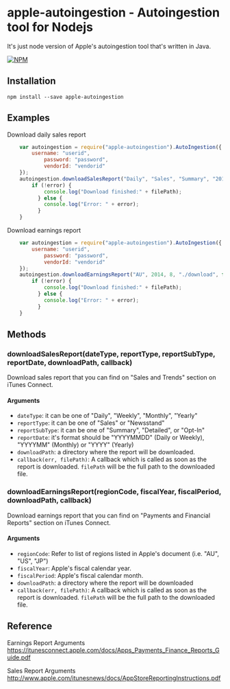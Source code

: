 # apple-autoingestion - Autoingestion tool for Nodejs
It's just node version of Apple's autoingestion tool that's written in Java.

[![NPM](https://nodei.co/npm/apple-autoingestion.png?downloads=true&stars=true)](https://nodei.co/npm/apple-autoingestion/)


## Installation
	npm install --save apple-autoingestion
	
## Examples

Download daily sales report

```javascript
	var autoingestion = require("apple-autoingestion").AutoIngestion({
		username: "userid",
      		password: "password",
      		vendorId: "vendorid"
	});
	autoingestion.downloadSalesReport("Daily", "Sales", "Summary", "20140714", "./download", function (error, filePath) {
  		if (!error) {
		    console.log("Download finished:" + filePath);
		  } else {
		    console.log("Error: " + error);
		  }
	}
```

Download earnings report

```javascript
	var autoingestion = require("apple-autoingestion").AutoIngestion({
		username: "userid",
      		password: "password",
      		vendorId: "vendorid"
	});
	autoingestion.downloadEarningsReport("AU", 2014, 8, "./download", function (error, filePath) {
  		if (!error) {
		    console.log("Download finished:" + filePath);
		  } else {
		    console.log("Error: " + error);
		  }
	}
```

## Methods
### downloadSalesReport(dateType, reportType, reportSubType, reportDate, downloadPath, callback)
Download sales report that you can find on "Sales and Trends" section on iTunes Connect.
#### Arguments
* `dateType`: it can be one of "Daily", "Weekly", "Monthly", "Yearly"
* `reportType`: it can be one of "Sales" or "Newsstand"
* `reportSubType`: it can be one of "Summary", "Detailed", or "Opt-In"
* `reportDate`: it's format should be "YYYYMMDD" (Daily or Weekly), "YYYYMM" (Monthly) or "YYYY" (Yearly)
* `downloadPath`: a directory where the report will be downloaded.
* `callback(err, filePath)`: A callback which is called as soon as the report is downloaded. `filePath` will be the full path to the downloaded file.

### downloadEarningsReport(regionCode, fiscalYear, fiscalPeriod, downloadPath, callback)
Download earnings report that you can find on "Payments and Financial Reports" section on iTunes Connect.
#### Arguments
* `regionCode`: Refer to list of regions listed in Apple's document (i.e. "AU", "US", "JP")
* `fiscalYear`: Apple's fiscal calendar year.
* `fiscalPeriod`: Apple's fiscal calendar month.
* `downloadPath`: a directory where the report will be downloaded
* `callback(err, filePath)`: A callback which is called as soon as the report is downloaded. `filePath` will be the full path to the downloaded file.



## Reference

Earnings Report Arguments  
https://itunesconnect.apple.com/docs/Apps_Payments_Finance_Reports_Guide.pdf

Sales Report Arguments  
http://www.apple.com/itunesnews/docs/AppStoreReportingInstructions.pdf

